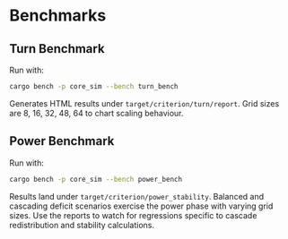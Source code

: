 # Benchmarks

## Turn Benchmark

Run with:

```bash
cargo bench -p core_sim --bench turn_bench
```

Generates HTML results under `target/criterion/turn/report`. Grid sizes are
8, 16, 32, 48, 64 to chart scaling behaviour.

## Power Benchmark

Run with:

```bash
cargo bench -p core_sim --bench power_bench
```

Results land under `target/criterion/power_stability`. Balanced and cascading
deficit scenarios exercise the power phase with varying grid sizes. Use the
reports to watch for regressions specific to cascade redistribution and
stability calculations.
